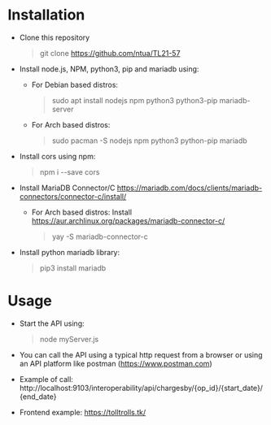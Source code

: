 # **Installation**

- Clone this repository
  > git clone https://github.com/ntua/TL21-57

- Install node.js, NPM, python3, pip and mariadb using:
  - For Debian based distros: 
    > sudo apt install nodejs npm python3 python3-pip mariadb-server
  - For Arch based distros:
    > sudo pacman -S nodejs npm python3 python-pip mariadb
- Install cors using npm:
  >npm i --save cors

- Install MariaDB Connector/C
  https://mariadb.com/docs/clients/mariadb-connectors/connector-c/install/
  - For Arch based distros:
    Install https://aur.archlinux.org/packages/mariadb-connector-c/
    > yay -S mariadb-connector-c

- Install python mariadb library:
  > pip3 install mariadb
 






# **Usage**

- Start the API using:
  > node myServer.js

- You can call the API using a typical http request from a browser or using an API platform like postman (https://www.postman.com)

- Example of call: http://localhost:9103/interoperability/api/chargesby/{op_id}/{start_date}/{end_date}
- Frontend example: https://tolltrolls.tk/

